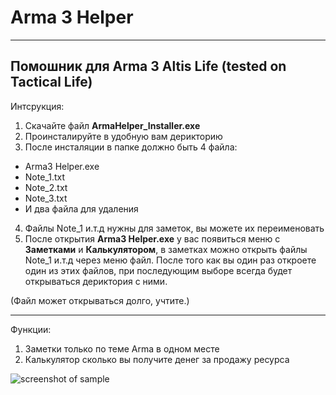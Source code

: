 # Arma 3 Helper
------------------------------------------------
## Помошник для Arma 3 Altis Life (tested on Tactical Life)
Интсрукция:
1. Скачайте файл **ArmaHelper_Installer.exe**
2. Проинсталируйте в удобную вам дерикторию
3. После инсталяции в папке должно быть 4 файла:
* Arma3 Helper.exe
* Note_1.txt
* Note_2.txt
* Note_3.txt
* И два файла для удаления

4. Файлы Note_1 и.т.д нужны для заметок, вы можете их переименовать
5. После открытия **Arma3 Helper.exe** у вас появиться меню с **Заметками** и **Калькулятором**, в заметках можно открыть файлы Note_1 и.т.д через меню файл. После того как вы один раз откроете один из этих файлов, при последующим выборе всегда будет открываться дериктория с ними.

(Файл может открываться долго, учтите.)

-----------------------------------------
Функции:
1. Заметки только по теме Arma в одном месте
2. Калькулятор сколько вы получите денег за продажу ресурса


![screenshot of sample](https://cdn.cloudflare.steamstatic.com/steam/apps/107410/capsule_616x353.jpg?t=1608211055)
